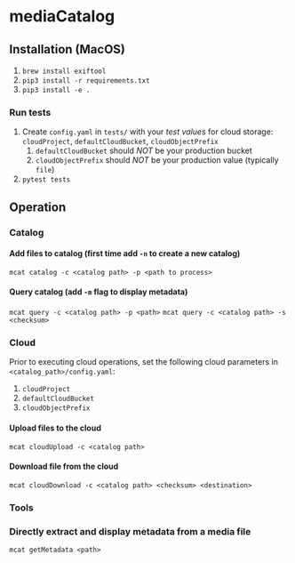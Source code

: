 # mediaCatalog

## Installation (MacOS)
1. `brew install exiftool`
2. `pip3 install -r requirements.txt`
3. `pip3 install -e .`

### Run tests
1. Create `config.yaml` in `tests/` with your *test values* for cloud storage: `cloudProject`, `defaultCloudBucket`, `cloudObjectPrefix`
    1. `defaultCloudBucket` should *NOT* be your production bucket
    2. `cloudObjectPrefix` should *NOT* be your production value (typically `file`)
2. `pytest tests`

## Operation
### Catalog
#### Add files to catalog (first time add `-n` to create a new catalog)
`mcat catalog -c <catalog path> -p <path to process>`

#### Query catalog (add `-m` flag to display metadata)
`mcat query -c <catalog path> -p <path>`
`mcat query -c <catalog path> -s <checksum>`

### Cloud
Prior to executing cloud operations, set the following cloud parameters in `<catalog_path>/config.yaml`:
1. `cloudProject`
2. `defaultCloudBucket`
3. `cloudObjectPrefix`
#### Upload files to the cloud
`mcat cloudUpload -c <catalog path>`

#### Download file from the cloud
`mcat cloudDownload -c <catalog path> <checksum> <destination>`

### Tools
### Directly extract and display metadata from a media file
`mcat getMetadata <path>`


